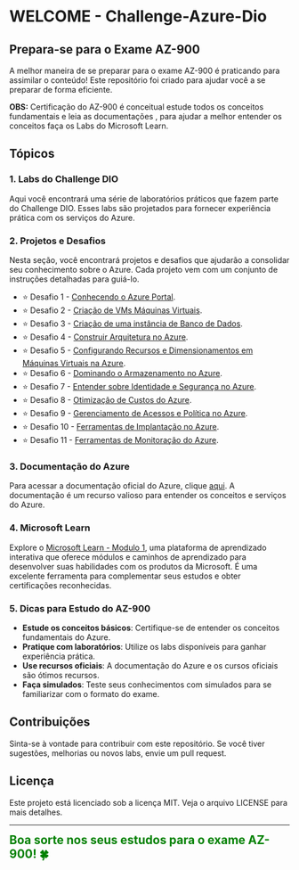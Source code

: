 # WELCOME - Challenge-Azure-Dio

## Prepara-se para o Exame AZ-900

A melhor maneira de se preparar para o exame AZ-900 é praticando para assimilar o conteúdo! Este repositório foi criado para ajudar você a se preparar de forma eficiente.

**OBS:** Certificação do AZ-900 é conceitual estude todos os conceitos fundamentais e leia as documentações , para ajudar a melhor entender os conceitos faça os Labs do Microsoft Learn. 

## Tópicos

### 1. Labs do Challenge DIO
Aqui você encontrará uma série de laboratórios práticos que fazem parte do Challenge DIO. Esses labs são projetados para fornecer experiência prática com os serviços do Azure.

### 2. Projetos e Desafios
Nesta seção, você encontrará projetos e desafios que ajudarão a consolidar seu conhecimento sobre o Azure. Cada projeto vem com um conjunto de instruções detalhadas para guiá-lo.

- ⭐ Desafio 1 - [Conhecendo o Azure Portal](https://gihub.com). 
- ⭐ Desafio 2 - [Criação de VMs Máquinas Virtuais](https://gihub.com).
- ⭐ Desafio 3 - [Criação de uma instância de Banco de Dados](https://gihub.com).
- ⭐ Desafio 4 - [Construir Arquitetura no Azure](https://gihub.com).
- ⭐ Desafio 5 - [Configurando Recursos e Dimensionamentos em Máquinas Virtuais na Azure](https://gihub.com).
- ⭐ Desafio 6 - [Dominando o Armazenamento no Azure](https://gihub.com).
- ⭐ Desafio 7 - [Entender sobre Identidade e Segurança no Azure](https://gihub.com).
- ⭐ Desafio 8 - [Otimização de Custos do Azure](https://gihub.com).
- ⭐ Desafio 9 - [Gerenciamento de Acessos e Política no Azure](https://gihub.com).
- ⭐ Desafio 10 - [Ferramentas de Implantação no Azure](https://gihub.com).
- ⭐ Desafio 11 - [Ferramentas de Monitoração do Azure](https://gihub.com).


### 3. Documentação do Azure
Para acessar a documentação oficial do Azure, clique [aqui](https://learn.microsoft.com/pt-br/azure/). A documentação é um recurso valioso para entender os conceitos e serviços do Azure.

### 4. Microsoft Learn 

Explore o [Microsoft Learn - Modulo 1](https://learn.microsoft.com/en-us/training/modules/describe-azure-compute-networking-services/1-introduction), uma plataforma de aprendizado interativa que oferece módulos e caminhos de aprendizado para desenvolver suas habilidades com os produtos da Microsoft. É uma excelente ferramenta para complementar seus estudos e obter certificações reconhecidas.

### 5. Dicas para Estudo do AZ-900
- **Estude os conceitos básicos**: Certifique-se de entender os conceitos fundamentais do Azure.
- **Pratique com laboratórios**: Utilize os labs disponíveis para ganhar experiência prática.
- **Use recursos oficiais**: A documentação do Azure e os cursos oficiais são ótimos recursos.
- **Faça simulados**: Teste seus conhecimentos com simulados para se familiarizar com o formato do exame.

## Contribuições
Sinta-se à vontade para contribuir com este repositório. Se você tiver sugestões, melhorias ou novos labs, envie um pull request.

## Licença
Este projeto está licenciado sob a licença MIT. Veja o arquivo LICENSE para mais detalhes.

---

<span style="font-size: 1.5em; color: green;">**Boa sorte nos seus estudos para o exame AZ-900! 🍀**</span>
